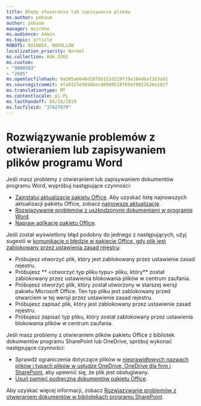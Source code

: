 ```yaml
---
title: Błędy otwierania lub zapisywania plików
ms.author: pebaum
author: pebaum
manager: mnirkhe
ms.audience: Admin
ms.topic: article
ROBOTS: NOINDEX, NOFOLLOW
localization_priority: Normal
ms.collection: Adm_O365
ms.custom:
- "9000583"
- "2685"
ms.openlocfilehash: 9a205a6646d28fbb151d229719a104d6af383a92
ms.sourcegitcommit: 4fa8325e569dbec489d0518f69df0022626e1d2f
ms.translationtype: MT
ms.contentlocale: pl-PL
ms.lasthandoff: 09/18/2019
ms.locfileid: "37027079"
---
```

# <a name="resolve-errors-opening-or-saving-word-files"></a>Rozwiązywanie problemów z otwieraniem lub zapisywaniem plików programu Word

Jeśli masz problemy z otwieraniem lub zapisywaniem dokumentów programu Word, wypróbuj następujące czynności:

- [Zainstaluj aktualizacje pakietu Office](https://support.office.com/article/2ab296f3-7f03-43a2-8e50-46de917611c5). Aby uzyskać listę najnowszych aktualizacji pakietu Office, zobacz [najnowsze aktualizacje](https://docs.microsoft.com/officeupdates/office-updates-msi).
- [Rozwiązywanie problemów z uszkodzonymi dokumentami w programie Word](https://docs.microsoft.com/office/troubleshoot/word/damaged-documents-in-word).
- [Napraw aplikację pakietu Office](https://support.office.com/Article/Repair-an-Office-application-7821d4b6-7c1d-4205-aa0e-a6b40c5bb88b).

Jeśli został wyświetlony błąd podobny do jednego z następujących, użyj sugestii w [komunikacie o błędzie w pakiecie Office, gdy plik jest zablokowany przez ustawienia zasad rejestru](https://docs.microsoft.com/office/troubleshoot/settings/file-blocked-in-office):

- Próbujesz otworzyć plik, który jest zablokowany przez ustawienie zasad rejestru.
- Próbujesz ** \<otworzyć typ pliku typu\> pliku, który** został zablokowany przez ustawienia blokowania plików w centrum zaufania.
- Próbujesz otworzyć plik, który został utworzony w starszej wersji pakietu Microsoft Office. Ten typ pliku jest zablokowany przed otwarciem w tej wersji przez ustawienie zasad rejestru.
- Próbujesz zapisać plik, który jest zablokowany przez ustawienie zasad rejestru.
- Próbujesz zapisać typ pliku, który został zablokowany przez ustawienia blokowania plików w centrum zaufania.

Jeśli masz problemy z otwieraniem plików pakietu Office z bibliotek dokumentów programu SharePoint lub OneDrive, spróbuj wykonać następujące czynności:

- Sprawdź ograniczenia dotyczące plików w [nieprawidłowych nazwach plików i typach plików w usłudze OneDrive, OneDrive dla firm i SharePoint,](https://support.office.com/article/64883a5d-228e-48f5-b3d2-eb39e07630fa) aby upewnić się, że plik jest obsługiwany. 
- [Usuń pamięć podręczną dokumentów pakietu Office](https://support.office.com/article/b1d3765e-d71b-4bb8-99ca-acd22c42995d
). 

Aby uzyskać więcej informacji, zobacz [Rozwiązywanie problemów z otwieraniem dokumentów w bibliotekach programu SharePoint](https://support.office.com/article/31329fa1-4ad0-47fc-95d8-bb0c5b12a536).